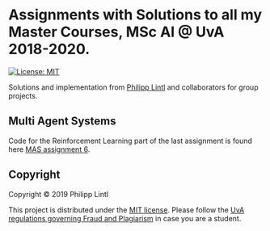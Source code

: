 # Assignments with Solutions to all my Master Courses, MSc AI @ UvA 2018-2020.

[![License: MIT](https://img.shields.io/badge/License-MIT-yellow.svg)](https://opensource.org/licenses/MIT)
  
Solutions and implementation from [Philipp Lintl](https://github.com/PhilLint) and collaborators for group projects. 

## Multi Agent Systems

Code for the Reinforcement Learning part of the last assignment is found here [MAS assignment 6](https://github.com/Dirk94/mas-homework-6).

## Copyright

Copyright © 2019 Philipp Lintl

<p align=“justify”>
This project is distributed under the <a href="LICENSE">MIT license</a>.  
Please follow the <a href="http://student.uva.nl/en/content/az/plagiarism-and-fraud/plagiarism-and-fraud.html">UvA regulations governing Fraud and Plagiarism</a> in case you are a student.
</p>
